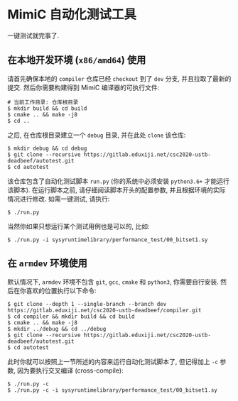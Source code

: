 # MimiC 自动化测试工具

一键测试就完事了.

## 在本地开发环境 (`x86/amd64`) 使用

请首先确保本地的 `compiler` 仓库已经 `checkout` 到了 `dev` 分支, 并且拉取了最新的提交. 然后你需要构建得到 MimiC 编译器的可执行文件:

```
# 当前工作目录: 仓库根目录
$ mkdir build && cd build
$ cmake .. && make -j8
$ cd ..
```

之后, 在仓库根目录建立一个 `debug` 目录, 并在此处 `clone` 该仓库:

```
$ mkdir debug && cd debug
$ git clone --recursive https://gitlab.eduxiji.net/csc2020-ustb-deadbeef/autotest.git
$ cd autotest
```

该仓库包含了自动化测试脚本 `run.py` (你的系统中必须安装 `python3.6+` 才能运行该脚本). 在运行脚本之前, 请仔细阅读脚本开头的配置参数, 并且根据环境的实际情况进行修改. 如需一键测试, 请执行:

```
$ ./run.py
```

当然你如果只想运行某个测试用例也是可以的, 比如:

```
$ ./run.py -i sysyruntimelibrary/performance_test/00_bitset1.sy
```

## 在 `armdev` 环境使用

默认情况下, `armdev` 环境不包含 `git`, `gcc`, `cmake` 和 `python3`, 你需要自行安装. 然后在你喜欢的位置执行以下命令:

```
$ git clone --depth 1 --single-branch --branch dev https://gitlab.eduxiji.net/csc2020-ustb-deadbeef/compiler.git
$ cd compiler && mkdir build && cd build
$ cmake .. && make -j8
$ mkdir ../debug && cd ../debug
$ git clone --recursive https://gitlab.eduxiji.net/csc2020-ustb-deadbeef/autotest.git
$ cd autotest
```

此时你就可以按照上一节所述的内容来运行自动化测试脚本了, 但记得加上 `-c` 参数, 因为要执行交叉编译 (cross-compile):

```
$ ./run.py -c
$ ./run.py -c -i sysyruntimelibrary/performance_test/00_bitset1.sy
```
